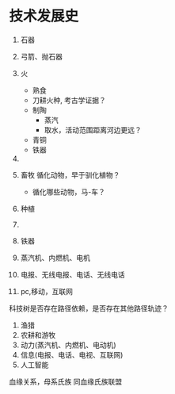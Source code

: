 # 技术发展史


1. 石器
1. 弓箭、抛石器
1. 火
    * 熟食
    * 刀耕火种, 考古学证据？
    * 制陶
        * 蒸汽
        * 取水，活动范围距离河边更远？
    * 青铜
    * 铁器

1. 
1. 畜牧 循化动物，早于驯化植物？
    * 循化哪些动物，马-车？
1. 种植
1. 
1. 铁器
1. 蒸汽机、内燃机、电机
1. 电报、无线电报、电话、无线电话
1. pc,移动，互联网

科技树是否存在路径依赖，是否存在其他路径轨迹？

1. 渔猎
2. 农耕和游牧
3. 动力(蒸汽机、内燃机、电动机)
4. 信息(电报、电话、电视、互联网)
5. 人工智能

血缘关系，母系氏族
同血缘氏族联盟

